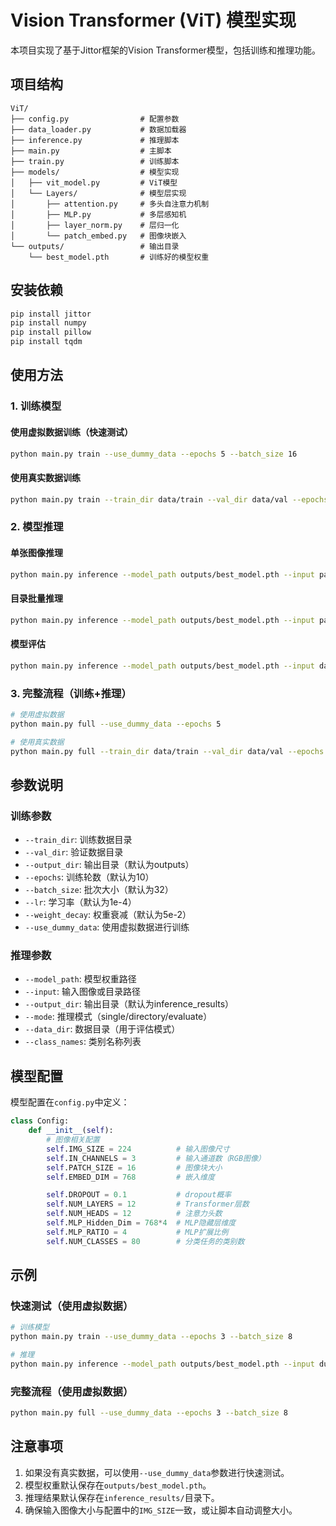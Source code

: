 
# Vision Transformer (ViT) 模型实现

本项目实现了基于Jittor框架的Vision Transformer模型，包括训练和推理功能。

## 项目结构

```
ViT/
├── config.py                # 配置参数
├── data_loader.py           # 数据加载器
├── inference.py             # 推理脚本
├── main.py                  # 主脚本
├── train.py                 # 训练脚本
├── models/                  # 模型实现
│   ├── vit_model.py         # ViT模型
│   └── Layers/              # 模型层实现
│       ├── attention.py     # 多头自注意力机制
│       ├── MLP.py           # 多层感知机
│       ├── layer_norm.py    # 层归一化
│       └── patch_embed.py   # 图像块嵌入
└── outputs/                 # 输出目录
    └── best_model.pth       # 训练好的模型权重
```

## 安装依赖

```bash
pip install jittor
pip install numpy
pip install pillow
pip install tqdm
```

## 使用方法

### 1. 训练模型

#### 使用虚拟数据训练（快速测试）

```bash
python main.py train --use_dummy_data --epochs 5 --batch_size 16
```

#### 使用真实数据训练

```bash
python main.py train --train_dir data/train --val_dir data/val --epochs 10 --batch_size 32
```

### 2. 模型推理

#### 单张图像推理

```bash
python main.py inference --model_path outputs/best_model.pth --input path/to/image.jpg --mode single
```

#### 目录批量推理

```bash
python main.py inference --model_path outputs/best_model.pth --input path/to/images --mode directory
```

#### 模型评估

```bash
python main.py inference --model_path outputs/best_model.pth --input data/val --mode evaluate
```

### 3. 完整流程（训练+推理）

```bash
# 使用虚拟数据
python main.py full --use_dummy_data --epochs 5

# 使用真实数据
python main.py full --train_dir data/train --val_dir data/val --epochs 10
```

## 参数说明

### 训练参数

- `--train_dir`: 训练数据目录
- `--val_dir`: 验证数据目录
- `--output_dir`: 输出目录（默认为outputs）
- `--epochs`: 训练轮数（默认为10）
- `--batch_size`: 批次大小（默认为32）
- `--lr`: 学习率（默认为1e-4）
- `--weight_decay`: 权重衰减（默认为5e-2）
- `--use_dummy_data`: 使用虚拟数据进行训练

### 推理参数

- `--model_path`: 模型权重路径
- `--input`: 输入图像或目录路径
- `--output_dir`: 输出目录（默认为inference_results）
- `--mode`: 推理模式（single/directory/evaluate）
- `--data_dir`: 数据目录（用于评估模式）
- `--class_names`: 类别名称列表

## 模型配置

模型配置在`config.py`中定义：

```python
class Config:
    def __init__(self):
        # 图像相关配置
        self.IMG_SIZE = 224          # 输入图像尺寸
        self.IN_CHANNELS = 3         # 输入通道数（RGB图像）
        self.PATCH_SIZE = 16         # 图像块大小
        self.EMBED_DIM = 768         # 嵌入维度

        self.DROPOUT = 0.1           # dropout概率
        self.NUM_LAYERS = 12         # Transformer层数
        self.NUM_HEADS = 12          # 注意力头数
        self.MLP_Hidden_Dim = 768*4  # MLP隐藏层维度
        self.MLP_RATIO = 4           # MLP扩展比例
        self.NUM_CLASSES = 80        # 分类任务的类别数
```

## 示例

### 快速测试（使用虚拟数据）

```bash
# 训练模型
python main.py train --use_dummy_data --epochs 3 --batch_size 8

# 推理
python main.py inference --model_path outputs/best_model.pth --input dummy_image.jpg --mode single
```

### 完整流程（使用虚拟数据）

```bash
python main.py full --use_dummy_data --epochs 3 --batch_size 8
```

## 注意事项

1. 如果没有真实数据，可以使用`--use_dummy_data`参数进行快速测试。
2. 模型权重默认保存在`outputs/best_model.pth`。
3. 推理结果默认保存在`inference_results/`目录下。
4. 确保输入图像大小与配置中的`IMG_SIZE`一致，或让脚本自动调整大小。
